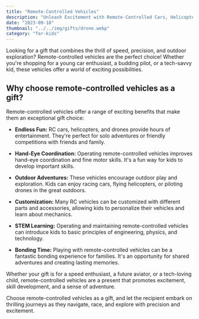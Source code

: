```yaml
---
title: "Remote-Controlled Vehicles"
description: "Unleash Excitement with Remote-Controlled Cars, Helicopters, and Drones"
date: "2023-09-18"
thumbnail: "../../img/gifts/drone.webp"
category: "for-kids"
---
```

Looking for a gift that combines the thrill of speed, precision, and outdoor exploration? Remote-controlled vehicles are the perfect choice! Whether you're shopping for a young car enthusiast, a budding pilot, or a tech-savvy kid, these vehicles offer a world of exciting possibilities.

## Why choose remote-controlled vehicles as a gift?

Remote-controlled vehicles offer a range of exciting benefits that make them an exceptional gift choice:

- **Endless Fun:** RC cars, helicopters, and drones provide hours of entertainment. They're perfect for solo adventures or friendly competitions with friends and family.

- **Hand-Eye Coordination:** Operating remote-controlled vehicles improves hand-eye coordination and fine motor skills. It's a fun way for kids to develop important skills.

- **Outdoor Adventures:** These vehicles encourage outdoor play and exploration. Kids can enjoy racing cars, flying helicopters, or piloting drones in the great outdoors.

- **Customization:** Many RC vehicles can be customized with different parts and accessories, allowing kids to personalize their vehicles and learn about mechanics.

- **STEM Learning:** Operating and maintaining remote-controlled vehicles can introduce kids to basic principles of engineering, physics, and technology.

- **Bonding Time:** Playing with remote-controlled vehicles can be a fantastic bonding experience for families. It's an opportunity for shared adventures and creating lasting memories.

Whether your gift is for a speed enthusiast, a future aviator, or a tech-loving child, remote-controlled vehicles are a present that promotes excitement, skill development, and a sense of adventure.

Choose remote-controlled vehicles as a gift, and let the recipient embark on thrilling journeys as they navigate, race, and explore with precision and excitement.
